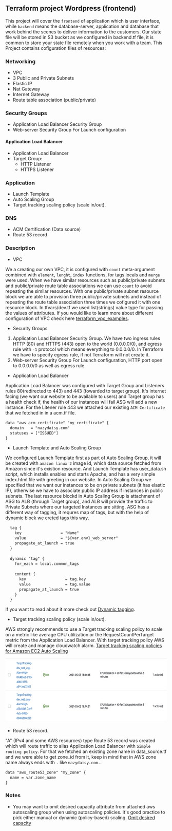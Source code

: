 ## Terraform project Wordpress (frontend)

This project will cover the ```frontend``` of application which is user interface, while ```backend``` means the database-server, application and database that work behind the scenes to deliver information to the customers. Our state file will be stored in S3 bucket as we configured in backend.tf file, it is common to store your state file remotely when you work with a team. This Project contains cofiguration files of resources:

### Networking

- VPC
- 3 Public and Private Subnets
- Elastic IP 
- Nat Gateway
- Internet Gateway
- Route table association (public/private)

### Security Groups

- Application Load Balancer Security Group 
- Web-server Security Group For Launch configuration

#### Application Load Balancer

- Application Load Balancer
- Target Group:
  - HTTP Listener
  - HTTPS Listener

### Application

- Launch Template
- Auto Scaling Group
- Target tracking scaling policy (scale in/out).

### DNS

- ACM Certification (Data source)
- Route 53 record

### Description

- VPC

We a creating our own VPC, it is configured with `count` meta-argument combined with `element`, `lenght`, `index`  functions, for tags locals and `merge` were used. When we have similar resources such as public/private subnets and public/private route table associations we can use `count` to avoid repeating the similar resources. With one public/private subnet resource block we are able to provision three public/private subnets and instead of repeating the route table association three times we cofigured it with one resource block. In tfvars/dev.tf we used list(strings) value type for passing the values of attributes. If you would like to learn more about different configuration of VPC check here [terraform_vpc_examples](https://github.com/nazy67/terraform_vpc_examples).

- Security Groups

1. Application Load Balancer Security Group. We have two ingress rules HTTP (80) and HTTPS (443) open to the world (0.0.0.0/0), and egress rule with `-1` protocol which means everything to 0.0.0.0/0. In Terraform we have to specify egress rule, if not Terraform will not create it. 
2. Web-server Security Group For Launch configuration,  HTTP port open to 0.0.0.0/0 as well as egress rule.

- Application Load Balancer

Application Load Balancer was configured with Target Group and Listeners rules 80(redirected to 443) and 443 (fowarded to target group). It's internet facing (we want our website to be available to users) and Target group has a health check if, the health of our instances will fail ASG will add a new instance. For the Litener rule 443 we attached our existing `ACM Certificate` that we fetched in in a acm.tf file. 
```
data "aws_acm_certificate" "my_certificate" {
  domain   = "nazydaisy.com"
  statuses = ["ISSUED"]
}
```

- Launch Template and Auto Scaling Group

We configured Launch Template first as part of Auto Scaling Group, it will be  created with ```amazon linux 2``` image id, which data source fetched from Amazon since it's existion resource.  And Launch Template has user_data.sh script, which installs enables and starts Apache, and has a very simple index.html file with greeting in our website. In Auto Scaling Group we specified that we want our instances to be on private subnets (it has elastic IP), otherwise we have to associate public IP address if instances in public subnets. The last resource blockd in Auto Scaling Group is attachment of ASG to ALB (through Target group), and ALB will provide the traffic to Private Subnets where our targeted Instances are sitting.
ASG has a different way of tagging, it requres map of tags, but with the help of  dynamic block we creted tags this way,
```
  tag {
    key                 = "Name"
    value               = "${var.env}_web_server"
    propagate_at_launch = true
  }

  dynamic "tag" {
    for_each = local.common_tags

    content {
      key                 = tag.key
      value               = tag.value
      propagate_at_launch = true
    }
  }
```
If you want to read about it more check out [Dynamic tagging](https://www.hashicorp.com/blog/hashicorp-terraform-0-12-preview-for-and-for-each).

- Target tracking scaling policy (scale in/out).

AWS strongly recommends to use a Target tracking scaling policy to scale on a metric like average CPU utilization or the RequestCountPerTarget metric from the Application Load Balancer. With target tracking policy AWS will create and manage cloudwatch alarm. [Target tracking scaling policies for Amazon EC2 Auto Scaling](https://docs.aws.amazon.com/autoscaling/ec2/userguide/as-scaling-target-tracking.html)

<img src="images/cloudwatch_alarm.png" alt="aws" width="700" height="200">

- Route 53 record.

"A" (IPv4 and some AWS resources) type Route 53 record was created which will route traffic to alias Application Load Balancer with `Simple routing policy`. For that we fetched an existing zone name in data_source.tf and we were able to get zone_id from it, keep in mind that in AWS zone name always ends with `.` like `nazydaisy.com.`.
```
data "aws_route53_zone" "my_zone" {
  name = var.zone_name
}
```

### Notes

- You may want to omit desired capacity attribute from attached aws autoscaling group when using autoscaling policies. It's good practice to pick either manual or dynamic (policy-based) scaling. [Omit desired capacity](https://registry.terraform.io/providers/hashicorp/aws/latest/docs/resources/autoscaling_policy)
